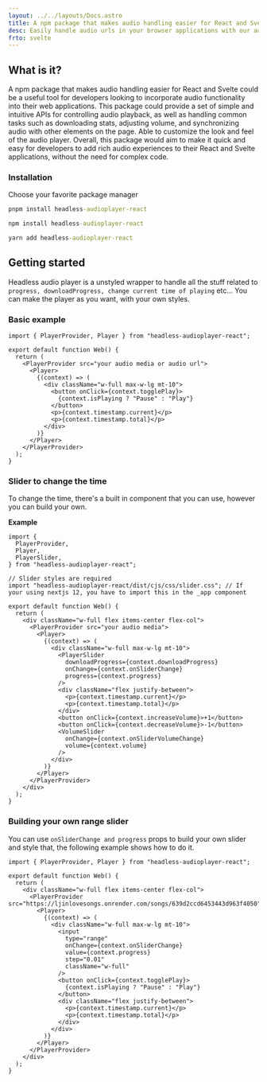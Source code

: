 ```yaml
---
layout: ../../layouts/Docs.astro
title: A npm package that makes audio handling easier for React and Svelte could be a useful tool for developers looking to incorporate audio functionality into their web applications
desc: Easily handle audio urls in your browser applications with our audio handling npm package. Features include support for Svelte and React.
frto: svelte
---
```


## What is it?

A npm package that makes audio handling easier for React and Svelte could be a useful tool for developers looking to incorporate audio functionality into their web applications. This package could provide a set of simple and intuitive APIs for controlling audio playback, as well as handling common tasks such as downloading stats, adjusting volume, and synchronizing audio with other elements on the page. Able to customize the look and feel of the audio player. Overall, this package would aim to make it quick and easy for developers to add rich audio experiences to their React and Svelte applications, without the need for complex code.

### Installation

Choose your favorite package manager

```cmd
pnpm install headless-audioplayer-react
```

```cmd
npm install headless-audioplayer-react
```

```cmd
yarn add headless-audioplayer-react
```

## Getting started

Headless audio player is a unstyled wrapper to handle all the stuff related to `progress, downloadProgress, change current time of playing` etc...
You can make the player as you want, with your own styles.

### Basic example

```tsx
import { PlayerProvider, Player } from "headless-audioplayer-react";

export default function Web() {
  return (
    <PlayerProvider src="your audio media or audio url">
      <Player>
        {(context) => (
          <div className="w-full max-w-lg mt-10">
            <button onClick={context.togglePlay}>
              {context.isPlaying ? "Pause" : "Play"}
            </button>
            <p>{context.timestamp.current}</p>
            <p>{context.timestamp.total}</p>
          </div>
        )}
      </Player>
    </PlayerProvider>
  );
}
```

### Slider to change the time

To change the time, there's a built in component that you can use, however you can build your own.

**Example**

```tsx
import {
  PlayerProvider,
  Player,
  PlayerSlider,
} from "headless-audioplayer-react";

// Slider styles are required
import "headless-audioplayer-react/dist/cjs/css/slider.css"; // If your using nextjs 12, you have to import this in the _app component

export default function Web() {
  return (
    <div className="w-full flex items-center flex-col">
      <PlayerProvider src="your audio media">
        <Player>
          {(context) => (
            <div className="w-full max-w-lg mt-10">
              <PlayerSlider
                downloadProgress={context.downloadProgress}
                onChange={context.onSliderChange}
                progress={context.progress}
              />
              <div className="flex justify-between">
                <p>{context.timestamp.current}</p>
                <p>{context.timestamp.total}</p>
              </div>
              <button onClick={context.increaseVolume}>+1</button>
              <button onClick={context.decreaseVolume}>-1</button>
              <VolumeSlider
                onChange={context.onSliderVolumeChange}
                volume={context.volume}
              />
            </div>
          )}
        </Player>
      </PlayerProvider>
    </div>
  );
}
```

### Building your own range slider

You can use `onSliderChange and progress` props to build your own slider and style that, the following example shows how to do it.

```tsx
import { PlayerProvider, Player } from "headless-audioplayer-react";

export default function Web() {
  return (
    <div className="w-full flex items-center flex-col">
      <PlayerProvider src="https://ljinlovesongs.onrender.com/songs/639d2ccd6453443d963f4050">
        <Player>
          {(context) => (
            <div className="w-full max-w-lg mt-10">
              <input
                type="range"
                onChange={context.onSliderChange}
                value={context.progress}
                step="0.01"
                className="w-full"
              />
              <button onClick={context.togglePlay}>
                {context.isPlaying ? "Pause" : "Play"}
              </button>
              <div className="flex justify-between">
                <p>{context.timestamp.current}</p>
                <p>{context.timestamp.total}</p>
              </div>
            </div>
          )}
        </Player>
      </PlayerProvider>
    </div>
  );
}
```
